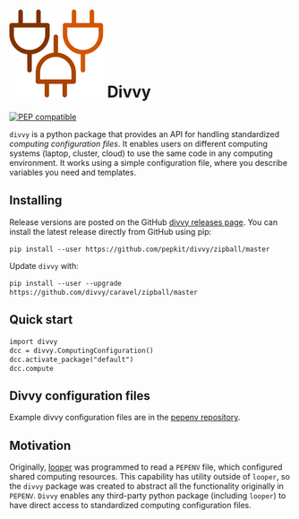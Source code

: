 [logo]: img/logo_divvy.svg

# ![logo][logo] Divvy

[![PEP compatible](http://pepkit.github.io/img/PEP-compatible-green.svg)](http://pepkit.github.io)


`divvy` is a python package that provides an API for handling standardized *computing configuration files*. It enables users on different computing systems (laptop, cluster, cloud) to use the same code in any computing environment. It works using a simple configuration file, where you describe variables you need and templates. 


## Installing


Release versions are posted on the GitHub [divvy releases page](https://github.com/pepkit/divvy/releases). You can install the latest release directly from GitHub using pip:

```
pip install --user https://github.com/pepkit/divvy/zipball/master
```

Update `divvy` with:

```
pip install --user --upgrade https://github.com/divvy/caravel/zipball/master
```


## Quick start

```
import divvy
dcc = divvy.ComputingConfiguration()
dcc.activate_package("default")
dcc.compute
```



## Divvy configuration files 

Example divvy configuration files are in the [pepenv repository](https://github.com/pepkit/pepenv).




## Motivation

Originally, [looper](http://looper.readthedocs.io/) was programmed to read a `PEPENV` file, which configured shared computing resources. This capability has utility outside of `looper`, so the `divvy` package was created to abstract all the functionality originally in `PEPENV`. `Divvy` enables any third-party python package (including `looper`) to have direct access to standardized computing configuration files.

